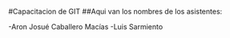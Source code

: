 #Capacitacion de GIT
##Aqui van los nombres de los asistentes:

 -Aron Josué Caballero Macías
 -Luis Sarmiento